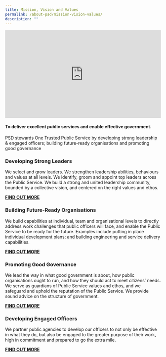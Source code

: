 ```yaml
---
title: Mission, Vision and Values
permalink: /about-psd/mission-vision-values/
description: ""
---
```

<div> <div style="position:relative;padding-top:56.25%;"> <iframe style="position:absolute;top:0;left:0;width:100%;height:100%;" align="center" allowfullscreen="" allow="accelerometer; autoplay; clipboard-write; encrypted-media; gyroscope; picture-in-picture" frameborder="0" src="https://www.youtube.com/embed/X_XBqH25A8Q"></iframe> </div> </div>

<h4>To deliver excellent public services and enable effective government.</h4>

PSD stewards One Trusted Public Service by developing strong leadership &amp; engaged officers; building future-ready organisations and promoting good governance


### Developing Strong Leaders

We select and grow leaders. We strengthen leadership abilities, behaviours and values at all levels. We identify, groom and appoint top leaders across the Public Service. We build a strong and united leadership community, bounded by a collective vision, and centered on the right values and ethos.

[**FIND OUT MORE**](/leadership)


### Building Future-Ready Organisations

We build capabilities at individual, team and organisational levels to directly address work challenges that public officers will face, and enable the Public Service to be ready for the future. Examples include putting in place individual development plans; and building engineering and service delivery capabilities.

[**FIND OUT MORE**](/transformation)


### Promoting Good Governance
    
We lead the way in what good government is about, how public organisations ought to run, and how they should act to meet citizens’ needs. We serve as guardians of Public Service values and ethos, and we safeguard and uphold the reputation of the Public Service. We provide sound advice on the structure of government.

[**FIND OUT MORE**](/work-practices)


### Developing Engaged Officers

We partner public agencies to develop our officers to not only be effective in what they do, but also be engaged to the greater purpose of their work, high in commitment and prepared to go the extra mile.

[**FIND OUT MORE**](/developing-careers)